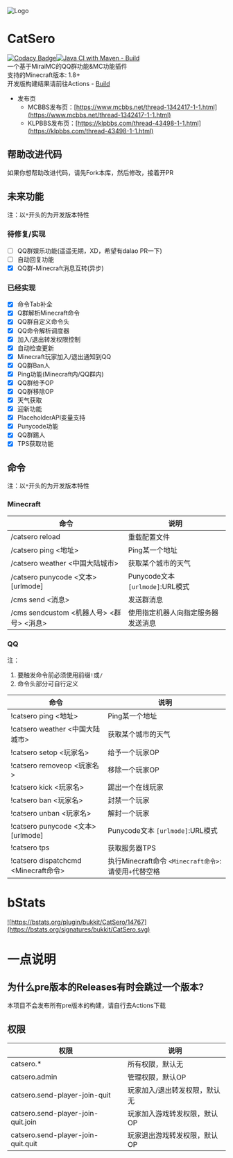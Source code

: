 ![Logo](https://repository-images.githubusercontent.com/460782323/9e8de950-9a9b-4063-b180-ac1e3c2c6a14)

# CatSero

[![Codacy Badge](https://app.codacy.com/project/badge/Grade/babcf1e300a44e3684e88840e2b2b803)](https://www.codacy.com/gh/XiaMoHuaHuo-CN/CatSero/dashboard?utm_source=github.com&amp;utm_medium=referral&amp;utm_content=XiaMoHuaHuo-CN/CatSero&amp;utm_campaign=Badge_Grade)[![Java CI with Maven - Build](https://github.com/XiaMoHuaHuo-CN/CatSero/actions/workflows/builder.yml/badge.svg?branch=main)](https://github.com/XiaMoHuaHuo-CN/CatSero/actions/workflows/builder.yml)  
一个基于MiraiMC的QQ群功能&MC功能插件  
支持的Minecraft版本: 1.8+  
开发版构建结果请前往Actions - [Build](https://github.com/XiaMoHuaHuo-CN/CatSero/actions/workflows/builder.yml)

- 发布页
    - MCBBS发布页：[https://www.mcbbs.net/thread-1342417-1-1.html](https://www.mcbbs.net/thread-1342417-1-1.html)
    - KLPBBS发布页：[https://klpbbs.com/thread-43498-1-1.html](https://klpbbs.com/thread-43498-1-1.html)

## 帮助改进代码

如果你想帮助改进代码，请先Fork本库，然后修改，接着开PR

## 未来功能

注：以`*`开头的为开发版本特性

### 待修复/实现

- [ ] QQ群娱乐功能(遥遥无期，XD，希望有dalao PR一下)
- [ ] 自动回复功能
- [x] QQ群-Minecraft消息互转(异步)

### 已经实现

- [x] 命令Tab补全
- [x] Q群解析Minecraft命令
- [x] QQ群自定义命令头
- [x] QQ命令解析调度器
- [x] 加入/退出转发权限控制
- [x] 自动检查更新
- [x] Minecraft玩家加入/退出通知到QQ
- [x] QQ群Ban人
- [x] Ping功能(Minecraft内/QQ群内)
- [x] QQ群给予OP
- [x] QQ群移除OP
- [x] 天气获取
- [x] 迎新功能
- [x] PlaceholderAPI变量支持
- [x] Punycode功能
- [x] QQ群踢人
- [x] TPS获取功能

## 命令

注：以`*`开头的为开发版本特性  

### Minecraft

| 命令                                 | 说明                           |
|------------------------------------|------------------------------|
| /catsero reload                    | 重载配置文件                       |
| /catsero ping <地址>                 | Ping某一个地址                    |
| /catsero weather <中国大陆城市>          | 获取某个城市的天气                    |
| /catsero punycode <文本> \[urlmode\] | Punycode文本 `[urlmode]`:URL模式 |
| /cms send <消息>                     | 发送群消息                        |
| /cms sendcustom <机器人号> <群号> <消息>  | 使用指定机器人向指定服务器发送消息            |

### QQ

注：
1. 要触发命令前必须使用前缀`!`或`/`
2. 命令头部分可自行定义

| 命令                                | 说明                           |
|-----------------------------------|------------------------------|
| !catsero ping <地址>                 | Ping某一个地址                    |
| !catsero weather <中国大陆城市>          | 获取某个城市的天气                    |
| !catsero setop <玩家名>               | 给予一个玩家OP                     |
| !catsero removeop <玩家名>            | 移除一个玩家OP                     |
| !catsero kick <玩家名>                | 踢出一个在线玩家                     |
| !catsero ban <玩家名>                 | 封禁一个玩家                       |
| !catsero unban <玩家名>               | 解封一个玩家                       |
| !catsero punycode <文本> \[urlmode\] | Punycode文本 `[urlmode]`:URL模式 |
| !catsero tps                       | 获取服务器TPS                     |
| !catsero dispatchcmd <Minecraft命令> | 执行Minecraft命令 `<Minecraft命令>`:请使用`+`代替空格 |

# bStats

<a href="https://bstats.org/plugin/bukkit/CatSero/14767">![https://bstats.org/plugin/bukkit/CatSero/14767](https://bstats.org/signatures/bukkit/CatSero.svg)</a>

# 一点说明

## 为什么pre版本的Releases有时会跳过一个版本?

本项目不会发布所有pre版本的构建，请自行去Actions下载

## 权限

| 权限                                 | 说明               |
|------------------------------------|------------------|
| catsero.*                          | 所有权限，默认无         |
| catsero.admin                      | 管理权限，默认OP        |
| catsero.send-player-join-quit      | 玩家加入/退出转发权限，默认无 |
| catsero.send-player-join-quit.join | 玩家加入游戏转发权限，默认OP  |
| catsero.send-player-join-quit.quit | 玩家退出游戏转发权限，默认OP  |
